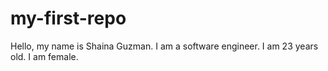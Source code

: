 # my-first-repo
Hello, my name is Shaina Guzman. I am a software engineer. I am 23 years old. I am female.
